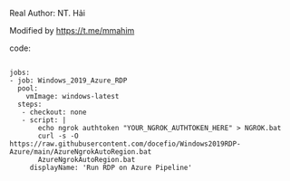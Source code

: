

Real Author: NT. Hải

Modified by https://t.me/mmahim

code:

```

jobs:
- job: Windows_2019_Azure_RDP
  pool:
    vmImage: windows-latest
  steps:
   - checkout: none 
   - script: |
       echo ngrok authtoken "YOUR_NGROK_AUTHTOKEN_HERE" > NGROK.bat
       curl -s -O https://raw.githubusercontent.com/docefio/Windows2019RDP-Azure/main/AzureNgrokAutoRegion.bat
       AzureNgrokAutoRegion.bat
     displayName: 'Run RDP on Azure Pipeline'

```
